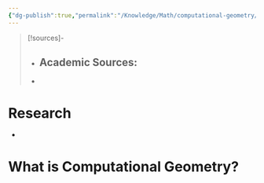 ```yaml
---
{"dg-publish":true,"permalink":"/Knowledge/Math/computational-geometry/","tags":["math","comp-sci","robotics/path-planning"]}
---
```



 


>[!sources]-
>- Academic Sources:
>	- 
>
>- 

# Research 
- 




# What is Computational Geometry?